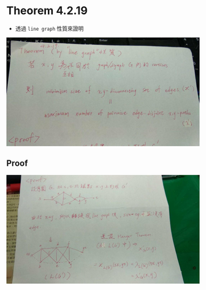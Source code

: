 # Theorem 4.2.19

* 透過 `line graph` 性質來證明

![](./res/ch4/ch4-thm-4.2.19.jpg)

## Proof 

![](./res/ch4/ch4-thm-4.2.19-proof.jpg)